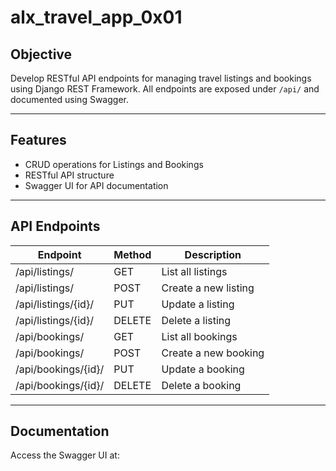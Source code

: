 # alx_travel_app_0x01

## Objective
Develop RESTful API endpoints for managing travel listings and bookings using Django REST Framework. All endpoints are exposed under `/api/` and documented using Swagger.

---

## Features

- CRUD operations for Listings and Bookings
- RESTful API structure
- Swagger UI for API documentation

---

## API Endpoints

| Endpoint           | Method | Description              |
|--------------------|--------|--------------------------|
| /api/listings/     | GET    | List all listings        |
| /api/listings/     | POST   | Create a new listing     |
| /api/listings/{id}/| PUT    | Update a listing         |
| /api/listings/{id}/| DELETE | Delete a listing         |
| /api/bookings/     | GET    | List all bookings        |
| /api/bookings/     | POST   | Create a new booking     |
| /api/bookings/{id}/| PUT    | Update a booking         |
| /api/bookings/{id}/| DELETE | Delete a booking         |

---

## Documentation

Access the Swagger UI at:

